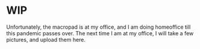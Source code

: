 # WIP

Unfortunately, the macropad is at my office, and I am doing homeoffice till this pandemic passes over. The next time I am at my office, I will take a few pictures, and upload them here.